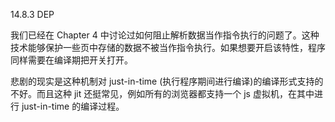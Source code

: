 14.8.3 DEP

我们已经在 Chapter 4 中讨论过如何阻止解析数据当作指令执行的问题了。这种技术能够保护一些页中存储的数据不被当作指令执行。如果想要开启该特性，程序同样需要在编译期把开关打开。

悲剧的现实是这种机制对 just-in-time \(执行程序期间进行编译\)的编译形式支持的不好。而且这种 jit 还挺常见，例如所有的浏览器都支持一个 js 虚拟机，在其中进行 just-in-time 的编译过程。

